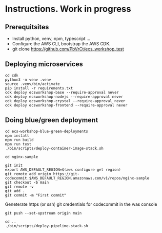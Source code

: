 # Instructions. Work in progress

## Prerequitsites

- Install python, venv, npm, typescript ...
- Configure the AWS CLI, bootstrap the AWS CDK.
- git clone https://github.com/PbVrCt/ecs_workshop_test

## Deploying microservices

```
cd cdk
python3 -m venv .venv
source .venv/bin/activate
pip install -r requirements.txt
cdk deploy ecsworkshop-base --require-approval never
cdk deploy ecsworkshop-nodejs --require-approval never
cdk deploy ecsworkshop-crystal --require-approval never
cdk deploy ecsworkshop-frontend --require-approval never
```

## Doing blue/green deployment

```
cd ecs-workshop-blue-green-deployments
npm install
npm run build
npm run test
./bin/scripts/deploy-container-image-stack.sh

cd nginx-sample

git init
export AWS_DEFAULT_REGION=$(aws configure get region)
git remote add origin https://git-codecommit.$AWS_DEFAULT_REGION.amazonaws.com/v1/repos/nginx-sample
git checkout -b main
git remote -v
git add .
git commit -m "First commit"
```

Geneterate https (or ssh) git credentials for codecommit in the was console

```
git push --set-upstream origin main

cd ..
./bin/scripts/deploy-pipeline-stack.sh
```
